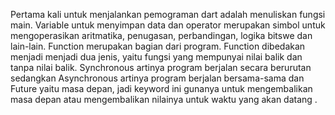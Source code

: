 Pertama kali untuk menjalankan pemograman dart adalah menuliskan fungsi main. Variable untuk menyimpan data dan operator merupakan simbol untuk mengoperasikan aritmatika, penugasan, perbandingan, logika bitswe dan lain-lain.
Function merupakan bagian dari program. Function dibedakan menjadi menjadi dua jenis, yaitu fungsi yang mempunyai nilai balik dan tanpa nilai balik.
Synchronous artinya program berjalan secara berurutan sedangkan Asynchronous artinya program berjalan bersama-sama dan Future yaitu masa depan, jadi keyword ini gunanya untuk mengembalikan masa depan atau mengembalikan nilainya untuk waktu yang akan datang .
